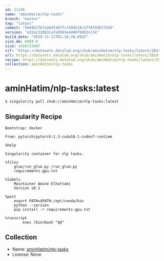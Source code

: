 ```yaml
---
id: 11548
name: "aminHatim/nlp-tasks"
branch: "master"
tag: "latest"
commit: "5b6852fb7a2b4fd97fc7499218c57f8f43b7f245"
version: "e32ac226b3ca7a5993e4d46f0d83cc7e"
build_date: "2019-11-11T01:16:20.692Z"
size_mb: 6069.0
size: 3416723487
sif: "https://datasets.datalad.org/shub/aminHatim/nlp-tasks/latest/2019-11-11-5b6852fb-e32ac226/e32ac226b3ca7a5993e4d46f0d83cc7e.sif"
url: https://datasets.datalad.org/shub/aminHatim/nlp-tasks/latest/2019-11-11-5b6852fb-e32ac226/
recipe: https://datasets.datalad.org/shub/aminHatim/nlp-tasks/latest/2019-11-11-5b6852fb-e32ac226/Singularity
collection: aminHatim/nlp-tasks
---
```


# aminHatim/nlp-tasks:latest

```bash
$ singularity pull shub://aminHatim/nlp-tasks:latest
```

## Singularity Recipe

```singularity
Bootstrap: docker

From: pytorch/pytorch:1.3-cuda10.1-cudnn7-runtime

%help

Singularity container for nlp tasks.

%files
	glue/run_glue.py /run_glue.py
	requirements-gpu.txt

%labels
	Maintainer Amine Elhattami
	Version v0.1

%post
	export PATH=$PATH:/opt/conda/bin
	python --version
	pip install -r requirements-gpu.txt

%runscript
        exec /bin/bash "$@"
```

## Collection

 - Name: [aminHatim/nlp-tasks](https://github.com/aminHatim/nlp-tasks)
 - License: None


